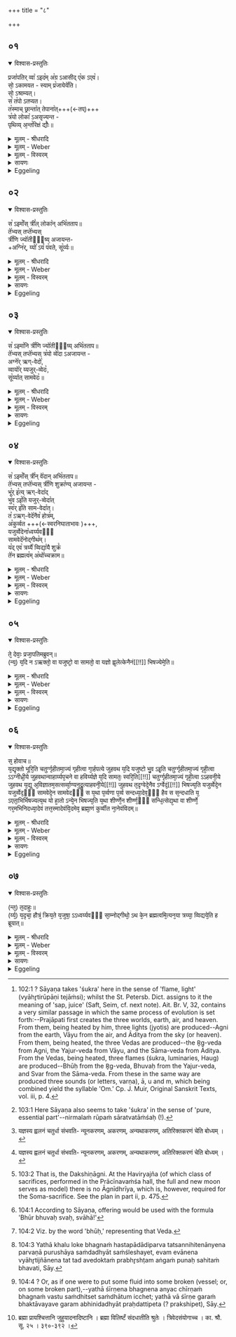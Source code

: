 +++
title = "८"

+++


## ०१


<details open><summary>विश्वास-प्रस्तुतिः</summary>

प्रजा꣡पतिर् व्वा꣡ ऽइद꣡म् अ꣡ग्र ऽआसीद् ए꣡क ऽएव꣡।  
सो᳕ ऽकामयत - स्याम् प्र꣡जायेये꣡ति।  
सो᳕ ऽश्राम्यत्।  
स꣡ त꣡पो ऽतप्यत।  
त꣡स्माच् छ्रान्ता꣡त् तेपाना꣡त्+++(←तप्)+++  
त्र꣡यो लोका꣡ ऽअसृज्यन्त -  
पृथिव्य् अ᳕न्त꣡रिक्षं द्यौः꣡॥
</details>

<details><summary>मूलम् - श्रीधरादि</summary>

प्रजा᳘पतिर्व्वा᳘ ऽइदम᳘ग्र ऽआसीत्॥  
(दे᳘) ए᳘क ऽएव᳘ सो ऽकामयत स्याम्प्र᳘जायेये᳘ति᳘ सो ऽश्राम्यत्स त᳘पो ऽतप्यत त᳘स्माच्छ्रान्ता᳘त्तेपानात्त्र᳘यो लोका᳘ ऽअसृज्यन्त पृथिव्य᳘न्त᳘रिक्षं द्यौः[[!!]]॥
</details>

<details><summary>मूलम् - Weber</summary>

प्रजा᳘पतिर्वा᳘ इदम᳘ग्र आसीत्॥  
ए᳘क एवॗ सोऽकामयत स्याम् प्र᳘जायेये᳘तिॗ सोऽश्राम्यत्स त᳘पोऽतप्यत त᳘स्माछ्रान्तात्तेपानात्त्र᳘यो लोका᳘ असृज्यन्त पृथिव्य᳘न्त᳘रिक्षं द्यौः᳟॥
</details>

<details><summary>मूलम् - विस्वरम्</summary>

**सर्वप्रायश्चित्तविधायकं ब्राह्मणम् ।** 

प्रजापतिर्वा इदमग्र आसीदेक एव । सो ऽकामयत । स्यां प्रजायेयेति । सो ऽश्राम्यत् । स तपो ऽतप्यत । तस्माच्छ्रांतात्तेपानात्त्रयो लोका असृज्यंत- पृथिव्यन्तरिक्षं द्यौः ॥ १॥ 
</details>

<details><summary>सायणः</summary>

इत्थं सत्रप्रसंगात् वेदसारभूताभिर्व्याहृतिभिः सर्वप्रायश्चित्तं होमं विधास्यन् तासामुत्पत्तिं आख्यायिकया प्रतिपादयति- **प्रजापतिर्वा इदमि**त्यादिना । 'इदं' दृश्यमानं सर्वं जगत् 'अग्रे' सुष्ट्यादौ 'प्रजापतिरेवासीत्' कारणात्मना स्थित इत्यर्थः । अतः 'सः' प्रजापतिरेक एव तदानीमासीत् । न हि अनुद्भूतभौतिकात्मकं जगदित्यवधारणाभिप्रायात् । महत्सृष्टिमाह- **सो ऽकामयते**त्यादिना । 'स्याम्' जगद्रूपेण भवेयम् । तदर्थं 'प्रजायेय' प्रकर्षेण स्वरूपाविरोधेन देवपितृमनुष्यादिप्रजारूपेण उत्पद्येयेत्यर्थः । तत्साधनमाह- **सो ऽश्राम्यदि**ति । स्रष्टव्यपर्यालोचनं 'तपः' तद्गवेषणहेतुकः शरीरक्लेशः 'श्रमः' । **तेपानादि**ति । तप्तवतः सकाशादित्यर्थः । तपेर्लिटः कान्नचि- (पा. सू. ३ । २ । १०६) एत्वाभ्यासलोपौ । प्रथमं पृथिव्यादीनां त्रयाणां सृष्टिमाह- **त्रयो लोका** इति । अथैतेषां सारं जिघृक्षुः 'सः' प्रजापतिः इमानेव 'त्रीन् लोकान् अभितताप' रजतसुवर्णादिलोहपिंडवत् पुटपाकेन तप्तवानित्यर्थः । अग्न्यादयो देवास्तत उत्पन्ना इत्याह- **तेभ्यस्तप्तेभ्य** इति । **त्रीणि ज्योतींषी**त्युक्तमेवार्थं विवृणोति- **अग्निरि**ति । यो ऽयमन्तरिक्षे 'पवते' संचरते स वायुर्द्वितीयं ज्योतिरित्यर्थः । अथैतेषामपि सारं जिघृक्षुः तप्तवानित्याह- **स इमानी**ति । तत्सकाशात् त्रयाणामुत्पत्तिमाह- **तेभ्यस्तप्तेभ्य** इति । तत्र कस्माद्देवात्कस्य वेदस्योत्पत्तिः ? इति विविनक्ति-**अग्नेर्ऋग्वेद** इति ॥ १-३ ॥ 
</details>

<details><summary>Eggeling</summary>

1. Verily, in the beginning, Prajāpati alone was here. He desired, 'May I exist, may I be generated.' He wearied himself and performed fervid devotions: from him, thus wearied and heated, the three worlds were created--the earth, the air, and the sky.
</details>


## ०२


<details open><summary>विश्वास-प्रस्तुतिः</summary>

स꣡ ऽइमाँ꣡स् त्रीं꣡ल् लोका꣡न् अभि꣡तताप॥  
ते꣡भ्यस् तप्ते꣡भ्यस्  
त्री꣡णि ज्यो꣡तीᳫँ᳭ष्य् अजायन्त-  
+अग्नि꣡र्, य्यो꣡ ऽयं꣡ प꣡वते, सू꣡र्य्यः॥
</details>

<details><summary>मूलम् - श्रीधरादि</summary>

स᳘ ऽइमाँस्त्रीं᳘ल्लोका᳘नभि᳘तताप॥  
ते᳘भ्यस्तप्ते᳘भ्यस्त्री᳘णि ज्यो᳘तीᳫँ᳭ष्यजायन्ताग्नि᳘र्य्यो ऽयं प᳘वते सू᳘र्य्यः॥
</details>

<details><summary>मूलम् - Weber</summary>

स᳘ इमांस्त्रीं᳘लोका᳘नभि᳘तताप॥  
ते᳘भ्यस्तप्ते᳘भ्यस्त्री᳘णि ज्यो᳘तींष्यजायन्ताग्निॗर्योऽयम् प᳘वते सू᳘र्यः॥
</details>

<details><summary>मूलम् - विस्वरम्</summary>

स इमांस्त्रीन् लोकानभितताप । तेभ्यस्तप्तेभ्यस्त्रीणि ज्योतींष्यजायंत- अग्निर्यो ऽयं पवते सूर्यः ॥ २ ॥ 
</details>

<details><summary>सायणः</summary>

[व्याख्यानं प्रथमे]
</details>

<details><summary>Eggeling</summary>

2. He heated these three worlds, and from them, thus heated, three lights (jyotis) were produced--Agni (the fire), he who blows here (Vāyu), and Sūrya (the sun).
</details>


## ०३


<details open><summary>विश्वास-प्रस्तुतिः</summary>

स꣡ ऽइमा꣡नि त्री꣡णि ज्यो꣡तीᳫँ᳭ष्य् अभि꣡तताप॥  
ते꣡भ्यस् तप्ते꣡भ्यस् त्र꣡यो व्वे꣡दा ऽअजायन्त -  
अग्ने꣡र् ऋग्-वेदो꣡,  
व्वायो꣡र् य्यजुर्-व्वेदः꣡,  
सू꣡र्य्यात् सामवेदः꣡॥
</details>

<details><summary>मूलम् - श्रीधरादि</summary>

स᳘ ऽइमा᳘नि त्री᳘णि ज्यो᳘तीᳫँ᳭ष्यभि᳘तताप॥  
ते᳘भ्यस्तप्ते᳘भ्यस्त्र᳘यो व्वे᳘दा ऽअजायन्ताग्ने᳘र्ऋग्वेदो᳘ व्वायो᳘र्य्यजुर्व्वेदः सू᳘र्य्यात्सामवेदः[[!!]]॥
</details>

<details><summary>मूलम् - Weber</summary>

स᳘ इमा᳘नि त्री᳘णि ज्यो᳘तींष्यभितताप॥  
ते᳘भ्यस्तप्ते᳘भ्यस्त्र᳘यो वे᳘दा अजायन्ताग्ने᳘रृग्वेदो᳘ वायो᳘र्यजुर्वेदः सू᳘र्यात्सामवेदः᳟॥
</details>

<details><summary>मूलम् - विस्वरम्</summary>

स इमानि त्रीणि ज्योतींष्यभितताप । तेभ्यस्तप्तेभ्यस्त्रयो वेदा अजायंत । अग्नेर्ऋग्वेदः । वायोर्यजुर्वेदः । सूर्यात्सामवेदः ॥ ३ ॥ 
</details>

<details><summary>सायणः</summary>

[व्याख्यानं प्रथमे]
</details>

<details><summary>Eggeling</summary>

3. He heated these three lights, and from them, thus heated, the three Vedas were produced--the R̥g-veda from Agni, the Yajur-veda from Vāyu, and the Sāma-veda from Sūrya.
</details>


## ०४


<details open><summary>विश्वास-प्रस्तुतिः</summary>

स꣡ ऽइमाँ꣡स् त्री꣡न् वे꣡दान् अभि꣡तताप॥  
ते꣡भ्यस् तप्ते꣡भ्यस् त्री꣡णि शुक्रा꣡ण्य् अजायन्त -  
भू꣡र् इ꣡त्य् ऋग्-वेदा꣡द्  
भु꣡व ऽइ꣡ति यजुर्-व्वेदा꣡त्  
स्व꣡र् इ꣡ति साम-वेदा꣡त्।  
त꣡ ऽऋग्-वेदे꣡नैव꣡ होत्र꣡म्,  
अ꣡कुर्व्वत +++(←स्वरनिघाताभावः )+++,  
यजुर्व्वेदेना꣡ध्वर्य्यवᳫँ᳭  
सामवेदे꣡नोद्गीथ꣡म्।  
य꣡द् एव꣡ त्रय्यै꣡ व्विद्या꣡यै शुक्रं꣡  
ते꣡न ब्रह्मत्व꣡म् अ꣡थो꣡च्चक्राम॥
</details>

<details><summary>मूलम् - श्रीधरादि</summary>

स᳘ ऽइमाँस्त्रीन्वे᳘दानभि᳘तताप॥  
ते᳘भ्यस्तप्ते᳘भ्यस्त्री᳘णि शुक्रा᳘ण्यजायन्त भूरि᳘त्यृग्वेदाद्भु᳘व ऽइ᳘ति यजुर्व्वेदा᳘त्स्वरि᳘ति सामवेदात्त᳘ ऽऋग्वेदे᳘नैव᳘ होत्रम᳘कुर्व्वत यजुर्व्वेदेना᳘ध्वर्य्यवᳫँ᳭ सामवेदे᳘नोद्गीथं य᳘देव᳘ त्रय्यै᳘ व्विद्या᳘यै शुक्रं ते᳘न ब्रह्मत्वमथो᳘च्चक्राम॥
</details>

<details><summary>मूलम् - Weber</summary>

स᳘ इमांस्त्रीन्वे᳘दानभि᳘तताप॥  
ते᳘भ्यस्तप्ते᳘भ्यस्त्री᳘णि शुक्रा᳘ण्यजायन्त भूरि᳘त्यृग्वेदाद्भु᳘व इ᳘ति यजुर्वेदात्स्वरि᳘ति सामवेदात्त᳘दृग्वेदे᳘नैव᳘ होत्रम᳘कुर्वत यजुर्वेदेना᳘ध्वर्यवᳫं सामवेदे᳘नोद्गीथं य᳘देव᳘ त्रय्यै᳘ विद्या᳘यै शुक्रं ते᳘न ब्रह्मत्वमथो᳘च्चक्राम॥
</details>

<details><summary>मूलम् - विस्वरम्</summary>

स इमांस्त्रीन्वेदानभितताप । तेभ्यस्तप्तेभ्यस्त्रीणि शुक्राण्यजायंत । भूरित्यृग्वेदात् । भुव इति यजुर्वेदात् । स्वरिति सामवेदात् । ते ऋग्वेदेनैव हौत्रमकुर्वत । यजुर्वेदेनाध्वर्यवम् । सामवेदेनोद्गीथम् । यदेव त्रय्यै विद्यायै शुक्रम्, तेन ब्रह्मत्वम् । अथोच्चक्राम ॥ ४ ॥ 
</details>

<details><summary>सायणः</summary>

अथ व्याहृतीनामुत्पत्तिमाह- **स इमाँस्त्रीन्वेदानि**ति । **त्रीणि शुक्राणी**ति । व्याहृतिरूपाणि तेजांसीत्यर्थः । **भूरित्यृग्वेदादि**त्यादि । प्रजापतिना तप्यमानात् ऋग्वेदात्सकाशात् भूरिति व्याहृतिरुत्पन्ना । एवमुत्तरत्रापि योज्यम् । एवं व्याहृतीनां त्रयीसारत्वं प्रतिपाद्य यज्ञस्यापि त्रयीमयत्वमाह- **ऋग्वेदेनैवे**ति । 'ते' अग्न्यादयो देवाः 'ऋग्वेदेनैव होत्रं' होतृकर्म सामिधेन्यनुवचनयाज्यानुवाक्यापाठशस्त्रशंसनादिकं यज्ञस्य तुरीयं भागं 'अकुर्वत' कृतवंतः । तथा 'यजुर्वेदेनाध्वर्यवं' अध्वर्योः कर्म हविःप्रचारादिकं 'अकुर्वत' । तथा 'सामवेदेनोद्गीथं' उद्गातृकर्म 'अकुर्वत' कृतवंतः । ब्रह्मत्वलक्षणस्तुरीयों ऽशः केन वेदेनेत्याशंक्याह- **यदेव त्रय्यै विद्यायै शुक्रमि**ति । त्रयः अवयवा यस्याः सा त्रयी । षष्ठ्यर्थे चतुर्थी- (पा. सू. २ । ३ । ६२ वा.) वेदत्रयस्य 'यदेव शुक्रं' निर्मलरूपं सारभूतों ऽश 'तेन ब्रह्मत्वं' ब्रह्मणः कर्म 'अकुर्वत' । अथानंतरं कृत्स्नयज्ञात्मकः सन् प्रजापतिः 'उच्चक्राम' उत्कांतवान् ॥ ४ ॥ 
</details>

<details><summary>Eggeling</summary>

4. He heated these three Vedas, and from them, thus heated, three luminous essences [^egg_330] were produced--

[^egg_330]: 102:1 ? Sāyaṇa takes 'śukra' here in the sense of 'flame, light' (vyāhr̥tirūpāṇi tejāṁsi); whilst the St. Petersb. Dict. assigns to it the meaning of 'sap, juice' (Saft, Seim, cf. next note). Ait. Br. V, 32, contains a very similar passage in which the same process of evolution is set forth:--Prajāpati first creates the three worlds, earth, air, and heaven. From them, being heated by him, three lights (jyotis) are produced--Agni from the earth, Vāyu from the air, and Āditya from the sky (or heaven). From them, being heated, the three Vedas are produced--the R̥g-veda from Agni, the Yajur-veda from Vāyu, and the Sāma-veda from Āditya. From the Vedas, being heated, three flames (śukra, luminaries, Haug) are produced--Bhūḥ from the R̥g-veda, Bhuvaḥ from the Yajur-veda,  and Svar from the Sāma-veda. From these in the same way are produced three sounds (or letters, varṇa), ā, u and m, which being combined yield the syllable 'Om.' Cp. J. Muir, Original Sanskrit Texts, vol. iii, p. 4.

 'bhūḥ' from the R̥g-veda, 'bhuvaḥ' from the Yajur-veda, and 'svar' from the Sāma-veda. And with the R̥g-veda they then performed the work of the Hotr̥ priest, with the Yajur-veda the work of the Adhvaryu, and with the Sāma-veda the work of the Udgātr̥; and what luminous essence [^egg_331] there was in the threefold science, therewith the work of the Brahman priest then proceeded.

[^egg_331]: 103:1 Here Sāyaṇa also seems to take 'śukra' in the sense of 'pure, essential part'--nirmalaṁ rūpaṁ sāratvatāṁśaḥ (!).
</details>


## ०५


<details open><summary>विश्वास-प्रस्तुतिः</summary>

ते᳘ देवाः᳘ प्रजा᳘पतिमब्रुवन्॥  
(न्य᳘) य᳘दि न ऽऋक्तो᳘ वा यजुष्टो᳘ वा सामतो᳘ वा यज्ञो ह्व᳘लेत्केनैनं[[!!]] भिषज्येमे᳘ति॥
</details>

<details><summary>मूलम् - श्रीधरादि</summary>

ते᳘ देवाः᳘ प्रजा᳘पतिमब्रुवन्॥  
(न्य᳘) य᳘दि न ऽऋक्तो᳘ वा यजुष्टो᳘ वा सामतो᳘ वा यज्ञो ह्व᳘लेत्केनैनं[[!!]] भिषज्येमे᳘ति॥
</details>

<details><summary>मूलम् - Weber</summary>

ते᳘ देवाः᳘ प्रजा᳘पतिमब्रुवन्॥  
य᳘दि न ऋक्तो᳘ वा यजुष्टो᳘ वा सामतो᳘ वा यज्ञो ह्व᳘लेत्के᳘नैनम् भिषज्येमे᳘ति॥
</details>

<details><summary>मूलम् - विस्वरम्</summary>

ते देवाः प्रजापतिमब्रुवन् । यदि नः ऋक्तो वा यजुष्टो वा सामतो वा यज्ञो ह्वलेत्; केनैनं भिषज्येमेति ॥ ५ ॥ 
</details>

<details><summary>सायणः</summary>

एवं त्रयीनिष्पाद्यत्वं यज्ञस्य प्रतिपाद्य त्रयीसारभूताभिः व्याहृतिभिः तत्तद्वेदोक्तकर्मभ्रेषनिमित्तं प्रायश्चित्तहोमं विधित्सुः प्रश्नमुद्भावयति- **ते देवाः प्रजापतिमब्रुवन्नि**ति । 'नः' अस्माकं 'यज्ञः' 'ऋक्तः' ऋग्वेदोक्तात् कर्मणः सकाशात् 'यदि ह्वलेत्' [^१_१६९] विनश्येत् यजुर्वेदाद्वा सामतो वा । 'एनं' विकलं यज्ञं 'केन' प्रायश्चित्तेन 'भिषज्येम' चिकित्सेमेति । "भिषज् चिकित्सायाम्"- (धा. कण्ड्वा. प. २२) इति धातो रूपम् ॥ ५ ॥ 

[^१_१६९]: यज्ञस्य ह्वलनं चतुर्धा संभवति- न्यूनकरणम्, अकरणम्, अन्यथाकरणम्, अतिरिक्तकरणं चेति बोध्यम् ।
</details>

<details><summary>Eggeling</summary>

5. The gods spake unto Prajāpati, 'If our sacrifice were to fail in respect of either the R̥c, or the Yajus, or the Sāman, whereby should we heal it?'
</details>


## ०६


<details open><summary>विश्वास-प्रस्तुतिः</summary>

स᳘ होवाच॥  
य᳘द्यृक्तो भूरि᳘ति चतुर्ग्गृहीतमा᳘ज्यं गृहीत्वा गा᳘र्हपत्ये जुहवथ य᳘दि यजुष्टो भु᳘व ऽइ᳘ति चतुर्ग्गृहीतमा᳘ज्यं गृही᳘त्वा ऽऽग्नीध्री᳘ये जुहवथान्वाहार्य्यप᳘चने वा हविर्य्यज्ञे य᳘दि सामतः᳘ स्वरि᳘ति[[!!]] चतुर्ग्गृहीतमा᳘ज्यं गृही᳘त्वा ऽऽहवनी᳘ये जुहवथ य᳘द्यु अ᳘विज्ञातम᳘सत्सर्व्वा᳘ण्यनुद्रु᳘त्याहवनी᳘ये[[!!]] जुहवथ त᳘दृग्वेदे᳘नैव ऽर्ग्वेदं᳘[[!!]] भिषज्य᳘ति यजुर्व्वेदे᳘न यजुर्व्वेद᳘ᳫँ᳘ सामवेदे᳘न सामवेदᳫँ᳭ स य᳘था प᳘र्व्वणा प᳘र्व्व सन्दध्या᳘देव᳘ᳫँ᳘ हैव स स᳘न्दधाति य᳘ ऽएता᳘भिर्भिषज्यत्य᳘थ यो हा᳘तो ऽन्ये᳘न भिषज्य᳘ति य᳘था शीर्ण्णे᳘न शीर्ण्ण᳘ᳫँ᳘ सन्धि᳘त्सेद्य᳘था वा शीर्ण्णे᳘ गर᳘मभिनिदध्या᳘देवं तत्त᳘स्मादेवंवि᳘दमेव᳘ ब्रह्मा᳘णं कुर्व्वीत ना᳘नेवंविदम्॥
</details>

<details><summary>मूलम् - श्रीधरादि</summary>

स᳘ होवाच॥  
य᳘द्यृक्तो भूरि᳘ति चतुर्ग्गृहीतमा᳘ज्यं गृहीत्वा गा᳘र्हपत्ये जुहवथ य᳘दि यजुष्टो भु᳘व ऽइ᳘ति चतुर्ग्गृहीतमा᳘ज्यं गृही᳘त्वा ऽऽग्नीध्री᳘ये जुहवथान्वाहार्य्यप᳘चने वा हविर्य्यज्ञे य᳘दि सामतः᳘ स्वरि᳘ति[[!!]] चतुर्ग्गृहीतमा᳘ज्यं गृही᳘त्वा ऽऽहवनी᳘ये जुहवथ य᳘द्यु अ᳘विज्ञातम᳘सत्सर्व्वा᳘ण्यनुद्रु᳘त्याहवनी᳘ये[[!!]] जुहवथ त᳘दृग्वेदे᳘नैव ऽर्ग्वेदं᳘[[!!]] भिषज्य᳘ति यजुर्व्वेदे᳘न यजुर्व्वेद᳘ᳫँ᳘ सामवेदे᳘न सामवेदᳫँ᳭ स य᳘था प᳘र्व्वणा प᳘र्व्व सन्दध्या᳘देव᳘ᳫँ᳘ हैव स स᳘न्दधाति य᳘ ऽएता᳘भिर्भिषज्यत्य᳘थ यो हा᳘तो ऽन्ये᳘न भिषज्य᳘ति य᳘था शीर्ण्णे᳘न शीर्ण्ण᳘ᳫँ᳘ सन्धि᳘त्सेद्य᳘था वा शीर्ण्णे᳘ गर᳘मभिनिदध्या᳘देवं तत्त᳘स्मादेवंवि᳘दमेव᳘ ब्रह्मा᳘णं कुर्व्वीत ना᳘नेवंविदम्॥
</details>

<details><summary>मूलम् - Weber</summary>

स᳘ होवाच॥  
य᳘द्यृक्तो भूरि᳘ति चतुर्गृहीतमा᳘ज्यं गृहीत्वा गा᳘र्हपत्ये जुहवथ य᳘दि यजुष्टो भु᳘व इ᳘ति चतुर्गृहीतमा᳘ज्यं गृहीॗत्वाग्नीध्री᳘ये जुहवथान्वाहार्यप᳘चने वा हविर्यज्ञे य᳘दि सामतः स्व᳘रि᳘ति चतुर्गृहीतमा᳘ज्यं गृहीॗत्वाहवनी᳘ये जुहवथ य᳘द्यु अ᳘विज्ञातम᳘सत्स᳘र्वाण्यनुद्रु᳘त्याहवनी᳘ये जुहवथ त᳘दृग्वेदे᳘नैव᳘र्ग्वेद᳘म् भिषज्य᳘ति यजुर्वेदे᳘न यजुर्वेद᳘ᳫं᳘ सामवेदे᳘न सामवेदᳫं स य᳘था प᳘र्वणा प᳘र्व संदध्या᳘देव᳘ᳫं᳘ हैव स सं᳘दधाति य᳘ एता᳘भिर्भिषज्यत्य᳘थ यो हा᳘तोऽन्ये᳘न भिषज्य᳘ति य᳘था शीर्णे᳘न शीर्ण᳘ᳫं᳘ संधि᳘त्सेद्य᳘था वा शीर्णे᳘ गर᳘मभिनिदध्या᳘देवं तत्त᳘स्मादेवंवि᳘दमेव᳘ ब्रह्मा᳘णं कुर्वीत ना᳘नेवंविदम्॥
</details>

<details><summary>मूलम् - विस्वरम्</summary>

स होवाच । यद्यृक्तो भूरिति चतुर्गृहीतमाज्यं गृहीत्वा गार्हपत्ये जुहवथ । यदि यजुष्टो भुव इति चतुर्गृहीतमाज्यं गृहीत्वा ऽऽग्नीध्रीये जुहवथ । अन्वाहार्यपचने वा हविर्यज्ञे । यदि सामतः स्वरिति चतुर्गृहीतमाज्यं गृहीत्वा ऽऽहवनीये जुहवथ । यद्यु अविज्ञातमसत् । सर्वाण्यनुद्रुत्याहवनीये जुहवथ । तदृग्वेदेनैवर्ग्वेदं भिषज्यति । यजुर्वेदेन यजुर्वेदम् । सामवेदेन सामवेदम् । स यथा पर्वणा पर्व संदध्यात् । एवं हैव स संदधाति । य एताभिर्भिषज्यति । अथ यो हातो ऽन्येन भिषज्यति । यथा शीर्णेन शीर्णं संधित्सेत् । यथा वा शीर्णे गरमभिनिदध्यात् । एवं तत् । तस्मादेवंविदमेव ब्रह्माणं कुर्वीत । नानेवंविदम् ॥ ६ ॥ 
</details>

<details><summary>सायणः</summary>

**स होवाचे**त्यादि । एवं देवैः पृष्टः 'सः' प्रजापतिः 'उवाच' उक्तवान् । 'यदि' ऋग्वेदात्सकाशात् यज्ञो 'ह्वलेत्' विनश्येत् तदा 'चतुर्गृहीतमाज्यं गृहीत्वा' ऋग्वेदात् उत्पन्नया 'भूरिति' [^१_१६९] व्याहृत्या 'गार्हपत्ये जुहवथ' यज्ञे देवाय जुहुत । लेटि अडागमः । यजुर्भ्रेषप्रायश्चित्तमाह- **यदि यजुष्टो भुव इती**ति । सोमयागे चेद्यजुर्भ्रेषः तदा आग्नीध्रीये होमः । दर्शपूर्णमासादौ हविर्यज्ञे तदा अन्वाहार्यपचने दक्षिणाग्नौ "भुवः स्वाहा"- इति होमः । सामभ्रेषप्रायश्चित्तमाह- **यदि सामत** इति । एवं हौत्राध्वर्यवादिज्ञानेन व्यवस्थितं प्रायश्चित्तमुक्त्वा अविज्ञातप्रायश्चित्तमाह- **यद्यु अविज्ञातमसदि**ति । 'यदि' वेदत्रयस्य संबंधि किंचिदंगं लुप्तं 'अविज्ञातं' विभागेनाज्ञातं 'असत्' भवेत् । तदा सर्वाण्येतानि 'अनुद्रुत्य' उच्चार्य "भूर्भुवः स्वः स्वाहा" इत्येवं 'आहवनीये जुहवथ' जुहुत । पूर्ववल्लेटि अडागमः । तत्तद्वेदोक्तकर्मप्रायश्चित्तत्वेनोक्तं तत्तद्व्याहृतिहोमं क्रमेण प्रशंसति- **तदृग्वेदेनैवे**ति । भूरिति व्याहृतिः ऋग्वेदादुत्पन्ना, अतस्तन्मंत्रहोमात् 'ऋग्वेदेनैव ऋग्वेदं' चिकित्सितवान् भवति । एवं यजुर्वेदेनेत्यादावपि । **स यथा पर्वणे**त्यादि । 'यथा' खलु लोके भग्नं हस्तपादादि 'पर्व' यत्सन्निहितेनान्येन 'पर्वणा' पुरुषाय 'संदध्यात्' संश्लेषयेत् । एवं अनेन तत्तद्व्याहृतिज्ञानेन तत्तद्वेदोक्तप्रभ्रष्टमंगं पुनः संहितं भवतीत्यर्थः । एतदेव व्यतिरेकेण द्रढयति- **अथ यो हे**ति । 'यः' खलु 'अतः' अस्मात् उक्तव्याहृतिहोमरूपात् भेषजात् 'अन्येन' कर्मणा 'भिषज्यति' । तत्र दृष्टांतमाह- **यथा शीर्णेने**ति । 'यथा' 'शीर्णेन' भग्नेन अन्यत् 'शीर्णं' भग्नं वस्तु 'संधित्सेत्' संधातुमिच्छेत् । 'यथा वा शीर्णे' रुग्णे ऽवयवे 'गरं' विषं 'अभिनिदध्यात्' प्रक्षिपेत् । एवमेव तत्तद्व्याहृतिहोमरूपं प्रायश्चित्तमित्यर्थः । उक्तप्रायश्चित्तपरिज्ञानवानेव ब्रह्मा कार्य इति विधत्ते- **तस्मादेवंविदमेवे**ति । 'एवंविदं' उक्तब्राह्मणार्थपरिज्ञानवंतम् । स्पष्टमन्यत् ॥ ६ ॥ 

[^१_१६९]: हौत्रिके भूरिति गार्हपत्ये दक्षिणाग्नावाध्वर्यवे भुव इति आग्नीध्रीये सोमे स्वरित्यौद्गात्र आहवनीये । चतुर्गृहीतान्येतानि सर्वत्र । अविज्ञाते प्रतिमहाव्याहृति सर्वाभिच्चतुर्थम् । का. श्रौ. सू. २५ । ५-९ । १२ । 
</details>

<details><summary>Eggeling</summary>

6. He spake, ‘If (it were to fail) in respect of the R̥c, ye should take ghee by four ladlings and offer it in the Gārhapatya fire with 'Bhūḥ!' and if in respect of the Yajus, ye should take ghee by four ladlings and offer it in the Āgnīdhrīya--or in the Anvāhāryapacana [^egg_332] in the case of a Haviryajña--with 'Bhuvaḥ!' and if in respect of the Sāman, ye should take ghee by four ladlings and offer it in the Āhavanīya with 'Svar!' But if it should not be known (where the mistake has occurred), ye should make offering in the Āhavanīya after uttering

[^egg_332]: 103:2 That is, the Dakshiṇāgni. At the Haviryajña (of which class of sacrifices, performed in the Prācīnavaṁśa hall, the full and new moon serves as model) there is no Āgnīdhrīya, which is, however, required for the Soma-sacrifice. See the plan in part ii, p. 475.

rapidly all (the three sacred words [^egg_333]): thus one heals the R̥g-veda by the R̥g-veda [^egg_334], the Yajur-veda by the Yajur-veda, and the Sāma-veda by the Sāma-veda;--even as one would put together joint with joint [^egg_335], so does he put together (the broken part of the sacrifice) whoever heals it by means of these (three sacred words). But if he heals it in any other way than this, it would be just as if one tried to put together something that is broken with something else that is broken, or as if one were to apply some poison as lotion to a broken part [^egg_336]. Let him therefore appoint only one who knows this (to officiate as) his Brahman, and not one who does not know this.

[^egg_333]: 104:1 According to Sāyaṇa, offering would be used with the formula 'Bhūr bhuvaḥ svaḥ, svāhā!'

[^egg_334]: 104:2 Viz. by the word 'bhūḥ,' representing that Veda.

[^egg_335]: 104:3 Yathā khalu loke bhagnaṁ hastapādādiparva tatsannihitenānyena parvaṇā purushāya saṁdadhyāt saṁśleshayet, evam evānena vyāhr̥tijñānena tat tad avedoktaṁ prabhr̥shṭam aṅgaṁ punaḥ sahitaṁ bhavati, Sāy.

[^egg_336]: 104:4 ? Or, as if one were to put some fluid into some broken (vessel; or, on some broken part),--yathā śīrṇena bhagnena anyac chīrṇaṁ bhagnaṁ vastu saṁdhitset saṁdhātum icchet; yathā vā śīrṇe garaṁ bhaktāvayave garam abhinidadhyāt praḥdattipeta (? prakshipet), Sāy.
</details>


## ०७


<details open><summary>विश्वास-प्रस्तुतिः</summary>

(न्त᳘) त᳘दाहुः॥  
(र्य्य᳘) य᳘दृचा᳘ हौत्रं᳘ क्रिय᳘ते य᳘जुषा᳘ ऽऽध्वर्य्यवᳫँ᳭ सा᳘म्नोद्गीथो᳘ ऽथ के᳘न ब्रह्मत्वमि᳘त्यन᳘या त्रय्या᳘ व्विद्यये᳘ति ह ब्रूयात्॥
</details>

<details><summary>मूलम् - श्रीधरादि</summary>

(न्त᳘) त᳘दाहुः॥  
(र्य्य᳘) य᳘दृचा᳘ हौत्रं᳘ क्रिय᳘ते य᳘जुषा᳘ ऽऽध्वर्य्यवᳫँ᳭ सा᳘म्नोद्गीथो᳘ ऽथ के᳘न ब्रह्मत्वमि᳘त्यन᳘या त्रय्या᳘ व्विद्यये᳘ति ह ब्रूयात्॥
</details>

<details><summary>मूलम् - Weber</summary>

त᳘दाहुः॥  
य᳘दृचा᳘ होत्रं᳘ क्रिय᳘ते य᳘जुषा᳘ध्वर्यवᳫं सा᳘म्नोद्गीथो᳘ऽथ के᳘न ब्रह्मत्वमि᳘त्यन᳘या त्रय्या᳘ विद्यये᳘ति ह ब्रूयात्॥
</details>

<details><summary>मूलम् - विस्वरम्</summary>

तदाहुः । यदृचा हौत्रं क्रियते । यजुषा ऽऽध्वर्यवम् । साम्नोद्गीथः । अथ केन ब्रह्मत्वमिति । अनया त्रय्या विद्ययेति ह ब्रूयात् ॥ ७ ॥ 
</details>

<details><summary>सायणः</summary>

अथ ब्रह्मत्वस्य [^१_१७०] वेदत्रयंप्रतिपाद्यत्वं प्रश्नप्रतिवचनाभ्यामाह- **तदाहुरि**ति । यद्यस्मात् 'ऋचा' ऋग्वेदेनैव 'हौत्रं' होतृकर्म 'क्रियते' । यजुर्वेदेनाध्वर्यवं कर्म क्रियते । सामवेदेनोद्गीथं उद्गानं उद्गातृकर्म क्रियते । तस्मात् ब्रह्मत्वमपि केनचिद्वेदेन क्रियत इति वक्तव्यम् । स वेदः कः ? इति प्रश्नः । उत्तरं तु- **अनया त्रय्ये**ति । यैस्त्रिभिर्वेदैः पूर्वोक्तं कर्म क्रियते तैरेव ब्रह्मत्वम् इति ब्रूयादित्यर्थः । अत एव यजुर्वेदसूत्रवत् सर्वसूत्रेषु परस्परनैरपेक्ष्येण तत्तद्वेदोक्तं ब्रह्मत्वं सूत्रितमिति ॥ ७ ॥ 

[^१_१७०]: ब्रह्मा प्रायश्चित्तानि जुहुयादनादिष्टानि । ब्रह्मा विलिष्टँ संदधातीति श्रुतेः । त्रिवेदसंयोगाच्च । का. श्रौ. सू. २५ । ३९०-३९२ । 

इति श्रीसायणाचार्यविरचिते माधवीये वेदार्थप्रकाशे माध्यंदिनीयशतपथब्राह्मणभाष्ये एकादशकांडे पंचमे ऽध्याये अष्टमं ब्राह्मणम् ॥ (११ । ५ । ८) ॥ 
</details>

<details><summary>Eggeling</summary>

7. As to this they say, 'Seeing that the work of the Hotr̥ is performed with the R̥g-veda, that of the Adhvaryu with the Yajur-veda, and that of the Udgātr̥ with the Sāma-veda, wherewith then is the work of the Brahman (performed)?' Let him reply, 'With that threefold science.'
</details>

